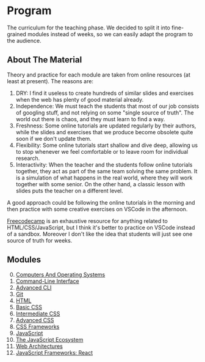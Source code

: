 # Program

The curriculum for the teaching phase. We decided to split it into fine-grained modules instead of weeks, so we can easily adapt the program to the audience.

## About The Material

Theory and practice for each module are taken from online resources (at least at present). The reasons are:

1. DRY: I find it useless to create hundreds of similar slides and exercises when the web has plenty of good material already.
2. Independence: We must teach the students that most of our job consists of googling stuff, and not relying on some "single source of truth". The world out there is chaos, and they must learn to find a way.
3. Freshness: Some online tutorials are updated regularly by their authors, while the slides and exercises that we produce become obsolete quite soon if we don't update them.
4. Flexibility: Some online tutorials start shallow and dive deep, allowing us to stop whenever we feel comfortable or to leave room for individual research.
5. Interactivity: When the teacher and the students follow online tutorials together, they act as part of the same team solving the same problem. It is a simulation of what happens in the real world, where they will work together with some senior. On the other hand, a classic lesson with slides puts the teacher on a different level.

A good approach could be following the online tutorials in the morning and then practice with some creative exercises on VSCode in the afternoon.

[Freecodecamp](https://www.freecodecamp.org/learn) is an exhaustive resource for anything related to HTML/CSS/JavaScript, but I think it's better to practice on VSCode instead of a sandbox. Moreover I don't like the idea that students will just see one source of truth for weeks.

## Modules

0. [Computers And Operating Systems](00-computers-os.md)
1. [Command-Line Interface](01-cli.md)
1. [Advanced CLI](02-advanced-cli.md)
1. [Git](03-git.md)
1. [HTML](04-html.md)
1. [Basic CSS](05-basic-css.md)
1. [Intermediate CSS](06-intermediate-css.md)
1. [Advanced CSS](07-advanced-css.md)
1. [CSS Frameworks](08-css-frameworks.md)
1. [JavaScript](09-javascript.md)
1. [The JavaScript Ecosystem](10-js-ecosystem.md)
1. [Web Architectures](11-web-architectures.md)
1. [JavaScript Frameworks: React](12-react-md)
